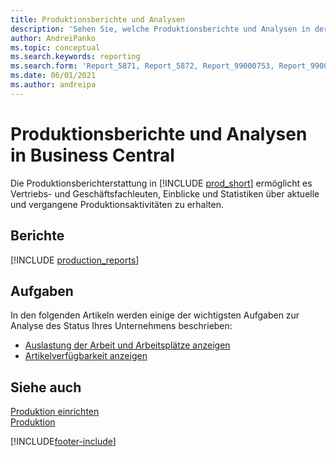 ```yaml
---
title: Produktionsberichte und Analysen
description: 'Sehen Sie, welche Produktionsberichte und Analysen in der Standardversion von Business Central verfügbar sind, damit Sie Ihr Unternehmen im Auge behalten können.'
author: AndreiPanko
ms.topic: conceptual
ms.search.keywords: reporting
ms.search.form: 'Report_5871, Report_5872, Report_99000753, Report_99000756, Report_99000757, Report_99000758, Report_99000791, Report_99000780, Report_99000783, Report_99000784, Report_99000788, Report_99000767'
ms.date: 06/01/2021
ms.author: andreipa
---
```

# <a name="production-reports-and-analytics-in-business-central"></a><a name="production-reports-and-analytics-in-business-central"></a>Produktionsberichte und Analysen in Business Central

Die Produktionsberichterstattung in [!INCLUDE [prod_short](includes/prod_short.md)] ermöglicht es Vertriebs- und Geschäftsfachleuten, Einblicke und Statistiken über aktuelle und vergangene Produktionsaktivitäten zu erhalten.  

## <a name="reports"></a><a name="reports"></a>Berichte
[!INCLUDE [production_reports](includes/production-reports-include.md)]

## <a name="tasks"></a><a name="tasks"></a>Aufgaben

In den folgenden Artikeln werden einige der wichtigsten Aufgaben zur Analyse des Status Ihres Unternehmens beschrieben:

* [Auslastung der Arbeit und Arbeitsplätze anzeigen](production-how-to-view-the-load-on-work-centers.md)  
* [Artikelverfügbarkeit anzeigen](inventory-how-availability-overview.md)

## <a name="see-also"></a><a name="see-also"></a>Siehe auch

[Produktion einrichten](production-configure-production-processes.md)  
[Produktion](production-manage-manufacturing.md)  

[!INCLUDE[footer-include](includes/footer-banner.md)]
